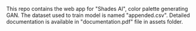 This repo contains the web app for "Shades AI", color palette generating GAN. The dataset used to train model is named "appended.csv". Detailed documentation is available in "documentation.pdf" file in assets folder.
